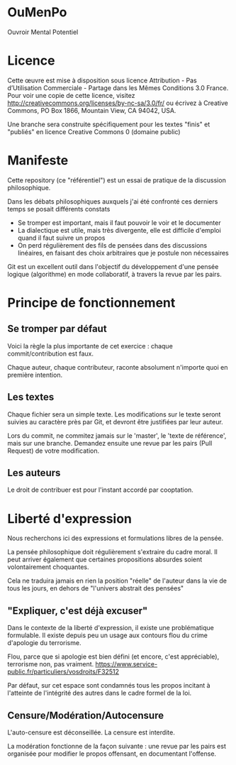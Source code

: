# OuMenPo
Ouvroir Mental Potentiel

# Licence
Cette œuvre est mise à disposition sous licence Attribution - Pas d’Utilisation Commerciale - Partage dans les Mêmes Conditions 3.0 France. Pour voir une copie de cette licence, visitez http://creativecommons.org/licenses/by-nc-sa/3.0/fr/ ou écrivez à Creative Commons, PO Box 1866, Mountain View, CA 94042, USA.

Une branche sera construite spécifiquement pour les textes "finis" et "publiés" en licence Creative Commons 0 (domaine public)

# Manifeste
Cette repository (ce "référentiel") est un essai de pratique de la discussion philosophique.

Dans les débats philosophiques auxquels j'ai été confronté ces derniers temps se posait différents constats
* Se tromper est important, mais il faut pouvoir le voir et le documenter
* La dialectique est utile, mais très divergente, elle est difficile d'emploi quand il faut suivre un propos
* On perd régulièrement des fils de pensées dans des discussions linéaires, en faisant des choix arbitraires que je postule non nécessaires

Git est un excellent outil dans l'objectif du développement d'une pensée logique (algorithme) en mode collaboratif, à travers la revue par les pairs.

# Principe de fonctionnement
## Se tromper par défaut
Voici la règle la plus importante de cet exercice : chaque commit/contribution est faux. 

Chaque auteur, chaque contributeur, raconte absolument n'importe quoi en première intention.

## Les textes
Chaque fichier sera un simple texte.
Les modifications sur le texte seront suivies au caractère près par Git, et devront être justifiées par leur auteur.

Lors du commit, ne commitez jamais sur le 'master', le 'texte de référence', mais sur une branche.
Demandez ensuite une revue par les pairs (Pull Request) de votre modification. 

## Les auteurs
Le droit de contribuer est pour l'instant accordé par cooptation. 

# Liberté d'expression
Nous recherchons ici des expressions et formulations libres de la pensée.

La pensée philosophique doit régulièrement s'extraire du cadre moral. Il peut arriver également que certaines propositions absurdes soient volontairement choquantes. 

Cela ne traduira jamais en rien la position "réelle" de l'auteur dans la vie de tous les jours, en dehors de "l'univers abstrait des pensées"

## "Expliquer, c'est déjà excuser"
Dans le contexte de la liberté d'expression, il existe une problématique formulable.
Il existe depuis peu un usage aux contours flou du crime d'apologie du terrorisme.

Flou, parce que si apologie est bien défini (et encore, c'est appréciable), terrorisme non, pas vraiment. 
https://www.service-public.fr/particuliers/vosdroits/F32512

Par défaut, sur cet espace sont condamnés tous les propos incitant à l'atteinte de l'intégrité des autres dans le cadre formel de la loi.

## Censure/Modération/Autocensure
L'auto-censure est déconseillée.
La censure est interdite.

La modération fonctionne de la façon suivante : une revue par les pairs est organisée pour modifier le propos offensant, en documentant l'offense. 
